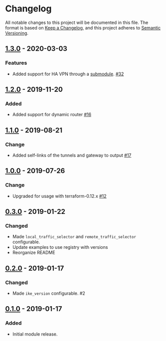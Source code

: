 # Changelog

All notable changes to this project will be documented in this file. The format is based on [Keep a Changelog](https://keepachangelog.com/en/1.0.0/),
and this project adheres to [Semantic Versioning](https://semver.org/spec/v2.0.0.html).

## [1.3.0] - 2020-03-03

### Features
- Added support for HA VPN through a [submodule](./modules/vpn_ha). [#32](https://github.com/terraform-google-modules/terraform-google-vpn/pull/32)

## [1.2.0] - 2019-11-20

### Added
- Added support for dynamic router [#16]

## [1.1.0] - 2019-08-21

### Change

- Added self-links of the tunnels and gateway to output [#17]

## [1.0.0] - 2019-07-26

### Change

- Upgraded for usage with terraform-0.12.x [#12]

## [0.3.0] - 2019-01-22

### Changed

- Made `local_traffic_selector` and `remote_traffic_selector` configurable.
- Update examples to use registry with versions
- Reorganize README

## [0.2.0] - 2019-01-17

### Changed

- Made `ike_version` configurable. #2

## [0.1.0] - 2019-01-17

### Added

- Initial module release.

[1.3.0]: https://github.com/terraform-google-modules/terraform-google-vpn/compare/v1.2.0...v1.3.0
[1.2.0]: https://github.com/terraform-google-modules/terraform-google-vpn/compare/v1.1.0...v1.2.0
[1.1.0]: https://github.com/terraform-google-modules/terraform-google-vpn/compare/v1.0.0...v1.1.0
[1.0.0]: https://github.com/terraform-google-modules/terraform-google-vpn/compare/v0.3.0...v1.0.0
[0.3.0]: https://github.com/terraform-google-modules/terraform-google-vpn/compare/v0.2.0...v0.3.0
[0.2.0]: https://github.com/terraform-google-modules/terraform-google-vpn/compare/v0.1.0...v0.2.0
[0.1.0]: https://github.com/terraform-google-modules/terraform-google-vpn/releases/tag/v0.1.0

[#12]: https://github.com/terraform-google-modules/terraform-google-vpn/pull/12
[#16]: https://github.com/terraform-google-modules/terraform-google-vpn/pull/16/
[#17]: https://github.com/terraform-google-modules/terraform-google-vpn/pull/17
